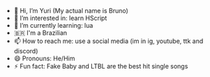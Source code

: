 - 👋 Hi, I’m Yuri (My actual name is Bruno)
- 👀 I’m interested in: learn HScript
- 🌱 I’m currently learning: lua
- 🇧🇷 I'm a Brazilian
- 📫 How to reach me: use a social media (im in ig, youtube, ttk and discord)
- 😄 Pronouns: He/Him
- ⚡ Fun fact: Fake Baby and LTBL are the best hit single songs
